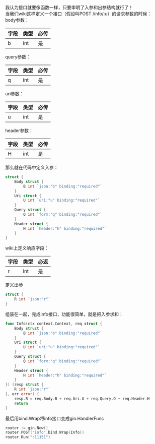 我认为接口就要像函数一样，只要申明了入参和出参结构就行了！  
当我们wiki这样定义一个接口（假设叫POST /info/:u）的请求参数的时候：  
body参数：  

| 字段 | 类型 | 必传 |
|-----|------|-----|
|  b  | int  | 是  |

query参数：

| 字段 | 类型 | 必传 |
|-----|------|-----|
|  q  | int  | 是  |

uri参数：

| 字段 | 类型 | 必传 |
|-----|------|-----|
|  u  | int  | 是  |

header参数：

| 字段 | 类型 | 必传 |
|-----|------|-----|
|  H  | int  | 是  |

那么就在代码中定义入参：
```go
struct {
	Body struct {
		B int `json:"b" binding:"required"`
	}
	Uri struct {
		U int `uri:"u" binding:"required"`
	}
	Query struct {
		Q int `form:"q" binding:"required"`
	}
	Header struct {
		H int `header:"h" binding:"required"`
	}
}
```

wiki上定义响应字段：

| 字段 | 类型 | 必返 |
|-----|------|-----|
|  r  | int  | 是  |

定义出参
```go
struct {
	R int `json:"r"`
}
```
组装在一起，完成info接口，功能很简单，就是把入参求和：
```go
func Info(ctx context.Context, req struct {
	Body struct {
		B int `json:"b" binding:"required"`
	}
	Uri struct {
		U int `uri:"u" binding:"required"`
	}
	Query struct {
		Q int `form:"q" binding:"required"`
	}
	Header struct {
		H int `header:"h" binding:"required"`
	}
}) (resp struct {
	R int `json:"r"`
}, err error) {
	resp.R = req.Body.B + req.Uri.U + req.Query.Q + req.Header.H
	return
}
```
最后用bind.Wrap将info接口变成gin.HandlerFunc
```go
router := gin.New()
router.POST("info",bind.Wrap(Info))
router.Run(":11151")
```